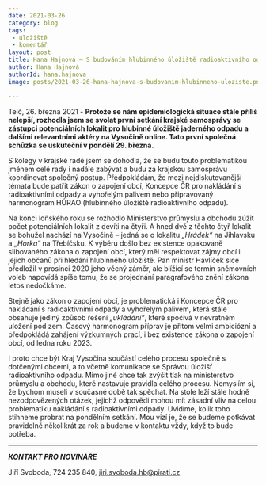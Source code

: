 ```yaml
---
date: 2021-03-26
category: blog
tags:
 - úložiště
 - komentář
layout: post
title: Hana Hajnová – S budováním hlubinného úložiště radioaktivního odpadu nemusíme spěchat
author: Hana Hajnová
authorId: hana.hajnova
image: posts/2021-03-26-hana-hajnova-s-budovanim-hlubinneho-uloziste.png

---
```


Telč, 26. března 2021 - **Protože se nám epidemiologická situace stále příliš nelepší, rozhodla jsem se svolat první setkání krajské samosprávy se zástupci potenciálních lokalit pro hlubinné úložiště jaderného odpadu a dalšími relevantními aktéry na Vysočině online. Tato první společná schůzka se uskuteční v pondělí 29. března.**

S kolegy v krajské radě jsem se dohodla, že se budu touto problematikou jménem celé rady i nadále zabývat a budu za krajskou samosprávu koordinovat společný postup. Předpokládám, že mezi nejdiskutovanější témata bude patřit zákon o zapojení obcí, Koncepce ČR pro nakládání s radioaktivními odpady a vyhořelým palivem nebo připravovaný harmonogram HÚRAO (hlubinného úložiště radioaktivního odpadu).

Na konci loňského roku se rozhodlo Ministerstvo průmyslu a obchodu zúžit počet potenciálních lokalit z devíti na čtyři. A hned dvě z těchto čtyř lokalit se bohužel nachází na Vysočině – jedná se o lokalitu *„Hrádek“* na Jihlavsku a *„Horka“* na Třebíčsku. K výběru došlo bez existence opakovaně slibovaného zákona o zapojení obcí, který měl respektovat zájmy obcí i jejich občanů při hledání hlubinného úložiště. Pan ministr Havlíček sice předložil v prosinci 2020 jeho věcný záměr, ale blížící se termín sněmovních voleb napovídá spíše tomu, že se projednání paragrafového znění zákona letos nedočkáme. 

Stejně jako zákon o zapojení obcí, je problematická i Koncepce ČR pro nakládání s radioaktivními odpady a vyhořelým palivem, která stále obsahuje jediný způsob řešení *„ukládání“*, které spočívá v nevratném uložení pod zem. Časový harmonogram příprav je přitom velmi ambiciózní a předpokládá zahájení výzkumných prací, i bez existence zákona o zapojení obcí, od ledna roku 2023. 

I proto chce být Kraj Vysočina součástí celého procesu společně s dotčenými obcemi, a to včetně komunikace se Správou úložišť radioaktivního odpadu. Mimo jiné chce tak zvýšit tlak na ministerstvo průmyslu a obchodu, které nastavuje pravidla celého procesu. Nemyslím si, že bychom museli v současné době tak spěchat. Na stole leží stále hodně nezodpovězených otázek, jejichž odpovědi mohou mít zásadní vliv na celou problematiku nakládání s radioaktivními odpady. Uvidíme, kolik toho stihneme probrat na pondělním setkání. Mou vizí je, že se budeme potkávat pravidelně několikrát za rok a budeme v kontaktu vždy, když to bude potřeba.  

---

***KONTAKT PRO NOVINÁŘE*** 

Jiří Svoboda, 724 235 840, <jiri.svoboda.hb@pirati.cz>
